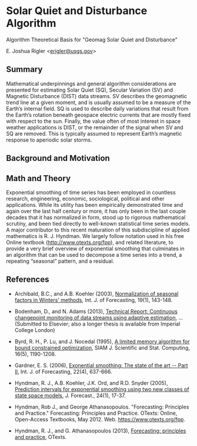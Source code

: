 Solar Quiet and Disturbance Algorithm
=====================================

Algorithm Theoretical Basis for "Geomag Solar Quiet and Disturbance"

E. Joshua Rigler &lt;[erigler@usgs.gov](mailto:erigler@usgs.gov)&gt;


## Summary

Mathematical underpinnings and general algorithm considerations are presented
for estimating Solar Quiet (SQ), Secular Variation (SV) and Magnetic
Disturbance (DIST) data streams. SV describes the geomagnetic trend line
at a given moment, and is usually assumed to be a measure of the Earth’s
internal field. SQ is used to describe daily variations that result from the
Earth’s rotation beneath geospace electric currents that are mostly fixed
with respect to the sun. Finally, the value often of most interest in
space weather applications is DIST, or the remainder of the signal when SV
and SQ are removed. This is typically assumed to represent Earth’s magnetic
response to aperiodic solar storms.


## Background and Motivation



## Math and Theory

Exponential smoothing of time series has been employed in countless research,
engineering, economic, sociological, political and other applications. While
its utility has been empirically demonstrated time and again over the last
half century or more, it has only been in the last couple decades that it has
normalized in form, stood up to rigorous mathematical scrutiny, and been tied
directly to well-known statistical time series models. A major contributor to
this recent maturation of this subdiscipline of applied mathematics is R. J.
Hyndman. We largely follow notation used in his free Online textbook
(http://www.otexts.org/fpp), and related literature, to provide a very brief
overview of exponential smoothing that culminates in an algorithm that can be
used to decompose a time series into a trend, a repeating “seasonal” pattern,
and a residual.


## References

 - Archibald, B.C., and A.B. Koehler (2003), [Normalization of seasonal
   factors in Winters'
   methods](http://www.sciencedirect.com/science/article/pii/S0169207001001170),
   Int. J. of Forecasting, 19(1), 143-148.

 - Bodenham, D., and N. Adams (2013), [Technical Report: Continuous changepoint
   monitoring of data streams using
   adaptive estimation](http://wwwf.imperial.ac.uk/~dab10/techreport.pdf), ...
   (Submitted to Elsevier; also a longer thesis is available from Imperial
   College London)

 - Byrd, R. H., P. Lu, and J. Nocedal (1995), [A limited memory algorithm for
   bound constrained
   optimization](http://epubs.siam.org/doi/abs/10.1137/0916069), SIAM J.
   Scientific and Stat. Computing, 16(5), 1190-1208.

 - Gardner, E. S. (2006), [Exonential smoothing: The state of the art --
   Part II](http://www.sciencedirect.com/science/article/pii/S0169207006000392),
   Int. J. of Forecasting, 22(4), 637-666.

 - Hyndman, R. J., A.B. Koehler, J.K. Ord, and R.D. Snyder (2005), [Prediction
   intervals for exponential smoothing using two new classes of state space
   models](http://onlinelibrary.wiley.com/doi/10.1002/for.938/abstract), J.
   Forecast., 24(1), 17-37.

 - Hyndman, Rob J., and George Athana­sopou­los. "Forecasting: Principles and
   Practice." Forecasting: Principles and Practice. OTexts: Online,
   Open-Access Textbooks, May 2012. Web. <https://www.otexts.org/fpp>.

 - Hyndman, R. J., and G. Athanasopoulos (2013), [Forecasting: principles and
   practice](https://www.otexts.org/fpp), OTexts.
